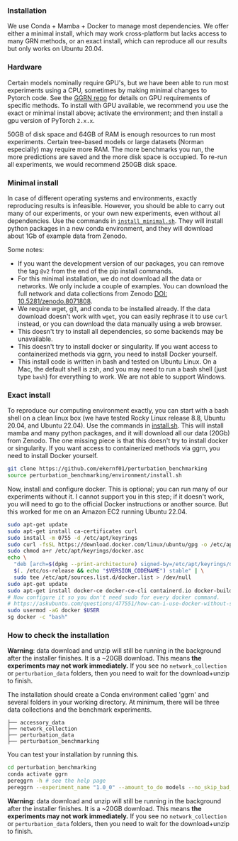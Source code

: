 ### Installation

We use Conda + Mamba + Docker to manage most dependencies. We offer either a minimal install, which may work cross-platform but lacks access to many GRN methods, or an exact install, which can reproduce all our results but only works on Ubuntu 20.04. 

### Hardware

Certain models nominally require GPU's, but we have been able to run most experiments using a CPU, sometimes by making minimal changes to Pytorch code. See the [GGRN repo](https://github.com/ekernf01/ggrn) for details on GPU requirements of specific methods. To install with GPU available, we recommend you use the exact or minimal install above; activate the environment; and then install a gpu version of PyTorch `2.x.x`.

50GB of disk space and 64GB of RAM is enough resources to run most experiments. Certain tree-based models or large datasets (Norman especially) may require more RAM. The more benchmarks you run, the more predictions are saved and the more disk space is occupied. To re-run all experiments, we would recommend 250GB disk space. 

### Minimal install

In case of different operating systems and environments, exactly reproducing results is infeasible. However, you should be able to carry out many of our experiments, or your own new experiments, even without all dependencies. Use the commands in [`install_minimal.sh`](https://github.com/ekernf01/perturbation_benchmarking/blob/main/environment/install_minimal.sh). They will install python packages in a new conda environment, and they will download about 1Gb of example data from Zenodo.

Some notes:

- If you want the development version of our packages, you can remove the tag `@v2` from the end of the pip install commands.
- For this minimal installation, we do not download all the data or networks. We only include a couple of examples. You can download the full network and data collections from Zenodo [DOI: 10.5281/zenodo.8071808](https://doi.org/10.5281/zenodo.8071808).
- We require wget, git, and conda to be installed already. If the data download doesn't work with `wget`, you can easily rephrase it to use `curl` instead, or you can download the data manually using a web browser.
- This doesn't try to install all dependencies, so some backends may be unavailable.
- This doesn't try to install docker or singularity. If you want access to containerized methods via ggrn, you need to install Docker yourself.
- This install code is written in bash and tested on Ubuntu Linux. On a Mac, the default shell is zsh, and you may need to run a bash shell (just type `bash`) for everything to work. We are not able to support Windows.

### Exact install

To reproduce our computing environment exactly, you can start with a bash shell on a clean linux box (we have tested Rocky Linux release 8.8, Ubuntu 20.04, and Ubuntu 22.04). Use the commands in [install.sh](https://github.com/ekernf01/perturbation_benchmarking/blob/main/environment/install.sh). This will install mamba and many python packages, and it will download all our data (20Gb) from Zenodo. The one missing piece is that this doesn't try to install docker or singularity. If you want access to containerized methods via ggrn, you need to install Docker yourself.

```bash
git clone https://github.com/ekernf01/perturbation_benchmarking
source perturbation_benchmarking/environment/install.sh
```

Now, install and configure docker. This is optional; you can run many of our experiments without it. I cannot support you in this step; if it doesn't work, you will need to go to the official Docker instructions or another source. But this worked for me on an Amazon EC2 running Ubuntu 22.04.

```bash
sudo apt-get update
sudo apt-get install ca-certificates curl
sudo install -m 0755 -d /etc/apt/keyrings
sudo curl -fsSL https://download.docker.com/linux/ubuntu/gpg -o /etc/apt/keyrings/docker.asc
sudo chmod a+r /etc/apt/keyrings/docker.asc
echo \
  "deb [arch=$(dpkg --print-architecture) signed-by=/etc/apt/keyrings/docker.asc] https://download.docker.com/linux/ubuntu \
  $(. /etc/os-release && echo "$VERSION_CODENAME") stable" | \
  sudo tee /etc/apt/sources.list.d/docker.list > /dev/null
sudo apt-get update
sudo apt-get install docker-ce docker-ce-cli containerd.io docker-buildx-plugin docker-compose-plugin
# Now configure it so you don't need sudo for every docker command.  
# https://askubuntu.com/questions/477551/how-can-i-use-docker-without-sudo
sudo usermod -aG docker $USER
sg docker -c "bash" 
```

### How to check the installation

**Warning**: data download and unzip will still be running in the background after the installer finishes. It is a ~20GB download. This means **the experiments may not work immediately.** If you see no `network_collection` or `perturbation_data` folders, then you need to wait for the download+unzip to finish.

The installation should create a Conda environment called 'ggrn' and several folders in your working directory. At minimum, there will be three data collections and the benchmark experiments.

```
├── accessory_data
├── network_collection
├── perturbation_data
├── perturbation_benchmarking 
```

You can test your installation by running this.

```bash
cd perturbation_benchmarking
conda activate ggrn
pereggrn -h # see the help page
pereggrn --experiment_name "1.0_0" --amount_to_do models --no_skip_bad_runs # Run a simple benchmark
```

**Warning**: data download and unzip will still be running in the background after the installer finishes. It is a ~20GB download. This means **the experiments may not work immediately.** If you see no `network_collection` or `perturbation_data` folders, then you need to wait for the download+unzip to finish.
